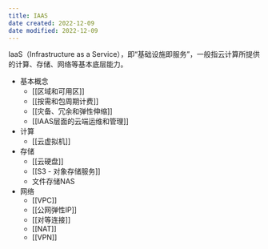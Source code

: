 ```yaml
---
title: IAAS
date created: 2022-12-09
date modified: 2022-12-09
---
```

IaaS（Infrastructure as a Service），即“基础设施即服务”，一般指云计算所提供的计算、存储、网络等基本底层能力。

- 基本概念
	- [[区域和可用区]]
	- [[按需和包周期计费]]
	- [[灾备、冗余和弹性伸缩]]
	- [[IAAS层面的云端运维和管理]]
- 计算
	- [[云虚拟机]]
- 存储
	- [[云硬盘]]
	- [[S3 - 对象存储服务]]
	- 文件存储NAS
- 网络
	- [[VPC]]
	- [[公网弹性IP]]
	- [[对等连接]]
	- [[NAT]]
	- [[VPN]]
